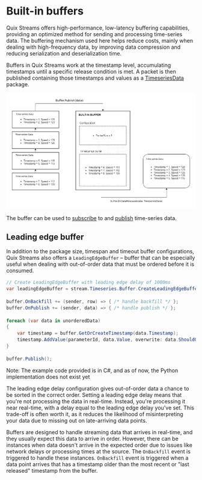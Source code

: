 # Built-in buffers
  
Quix Streams offers high-performance, low-latency buffering capabilities, providing an optimized method for sending and processing time-series data. The buffering mechanism used here helps reduce costs, mainly when dealing with high-frequency data, by improving data compression and reducing serialization and deserialization time.

Buffers in Quix Streams work at the timestamp level, accumulating timestamps until a specific release condition is met. A packet is then published containing those timestamps and values as a [TimeseriesData](../subscribe.md#timeseriesdata-format) package.

 
![High level time-series buffering flow](../images/QuixBuffering.png)


The buffer can be used to [subscribe](../subscribe.md#using-a-buffer) to and [publish](../publish.md#using-a-buffer) time-series data.

 ## Leading edge buffer
 In addition to the package size, timespan and timeout buffer configurations, Quix Streams also offers a `LeadingEdgeBuffer` – buffer that can be especially useful when dealing with out-of-order data that must be ordered before it is consumed.

```csharp
// Create LeadingEdgeBuffer with leading edge delay of 1000ms
var leadingEdgeBuffer = stream.Timeseries.Buffer.CreateLeadingEdgeBuffer(1000);

buffer.OnBackfill += (sender, row) => { /* handle backfill */ };
buffer.OnPublish += (sender, data) => { /* handle publish */ };

foreach (var data in unorderedData)
{
	var timestamp = buffer.GetOrCreateTimestamp(data.Timestamp);
	timestamp.AddValue(parameterId, data.Value, overwrite: data.ShouldOverwrite)
}

buffer.Publish();
```

Note: The example code provided is in C#, and as of now, the Python implementation does not exist yet

    
The leading edge delay configuration gives out-of-order data a chance to be sorted in the correct order.
Setting a leading edge delay means that you're not processing the data in real-time. Instead, you're processing it near real-time, with a delay equal to the leading edge delay you've set.
This trade-off is often worth it, as it reduces the likelihood of misinterpreting your data due to missing out on late-arriving data points.    
    

Buffers are designed to handle streaming data that arrives in real-time, and they usually expect this data to arrive in order.
However, there can be instances when data doesn't arrive in the expected order due to issues like network delays or processing times at the source.
The `OnBackfill` event is triggered to handle these instances. `OnBackfill` event is triggered when a data point arrives that has a timestamp older than the most recent or "last released" timestamp from the buffer.
